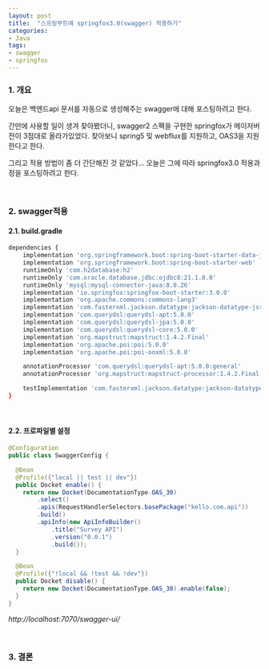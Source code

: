 ```yaml
---
layout: post
title:  "스프링부트에 springfox3.0(swagger) 적용하기"
categories:
- Java
tags:
- swagger
- springfox
---
```


### 1. 개요
오늘은 백엔드api 문서를 자동으로 생성해주는 swagger에 대해 포스팅하려고 한다.

간만에 사용할 일이 생겨 찾아봤더니, swagger2 스펙을 구현한 springfox가 메이저버전이 3점대로 올라가있었다.
찾아보니 spring5 및 webflux를 지원하고, OAS3을 지원한다고 한다.

그리고 적용 방법이 좀 더 간단해진 것 같았다...
오늘은 그에 따라 springfox3.0 적용과정을 포스팅하려고 한다.

<br/>

### 2. swagger적용
#### 2.1. build.gradle
```bash
dependencies {
    implementation 'org.springframework.boot:spring-boot-starter-data-jpa'
    implementation 'org.springframework.boot:spring-boot-starter-web'
    runtimeOnly 'com.h2database:h2'
    runtimeOnly 'com.oracle.database.jdbc:ojdbc8:21.1.0.0'
    runtimeOnly 'mysql:mysql-connector-java:8.0.26'
    implementation 'io.springfox:springfox-boot-starter:3.0.0'
    implementation 'org.apache.commons:commons-lang3'
    implementation 'com.fasterxml.jackson.datatype:jackson-datatype-jsr310'
    implementation 'com.querydsl:querydsl-apt:5.0.0'
    implementation 'com.querydsl:querydsl-jpa:5.0.0'
    implementation 'com.querydsl:querydsl-core:5.0.0'
    implementation 'org.mapstruct:mapstruct:1.4.2.Final'
    implementation 'org.apache.poi:poi:5.0.0'
    implementation 'org.apache.poi:poi-ooxml:5.0.0'

    annotationProcessor 'com.querydsl:querydsl-apt:5.0.0:general'
    annotationProcessor 'org.mapstruct:mapstruct-processor:1.4.2.Final'

    testImplementation 'com.fasterxml.jackson.datatype:jackson-datatype-jsr310'
}
```

<br/>

#### 2.2. 프로파일별 설정
```java
@Configuration
public class SwaggerConfig {

  @Bean
  @Profile({"local || test || dev"})
  public Docket enable() {
    return new Docket(DocumentationType.OAS_30)
        .select()
        .apis(RequestHandlerSelectors.basePackage("kello.com.api"))
        .build()
        .apiInfo(new ApiInfoBuilder()
            .title("Survey API")
            .version("0.0.1")
            .build());
  }

  @Bean
  @Profile({"!local && !test && !dev"})
  public Docket disable() {
    return new Docket(DocumentationType.OAS_30).enable(false);
  }
}

```
<var>http://localhost:7070/swagger-ui/</var>

<br/>

### 3. 결론
